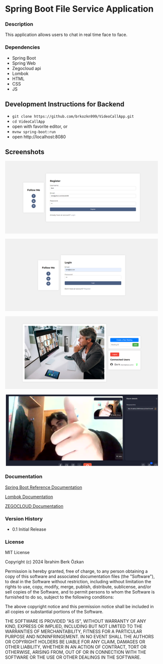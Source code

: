 # Spring Boot File Service Application

### Description

This application allows users to chat in real time face to face.

### Dependencies

* Spring Boot
* Spring Web
* Zegocloud api
* Lombok
* HTML
* CSS
* JS

## Development Instructions for Backend

- `git clone https://github.com/brkozkn999/VideoCallApp.git`
- `cd VideoCallApp`
- open with favorite editor, or
- `mvnw spring-boot:run`
- open http://localhost:8080

## Screenshots

![Spring Boot Video Call application ss1](./ss.png)

![Spring Boot Video Call application ss2](./ss2.png)

![Spring Boot Video Call application ss3](./ss3.png)

![Spring Boot Video Call application ss3](./ss4.png)


### Documentation
[Spring Boot Reference Documentation](https://docs.spring.io/spring-boot/docs/current/reference/htmlsingle/)<br/>

[Lombok Documentation](https://projectlombok.org/features/)<br/>

[ZEGOCLOUD Documentation](https://www.zegocloud.com/docs)<br/>


### Version History

* 0.1 Initial Release

### License

MIT License

Copyright (c) 2024 İbrahim Berk Özkan

Permission is hereby granted, free of charge, to any person obtaining a copy
of this software and associated documentation files (the "Software"), to deal
in the Software without restriction, including without limitation the rights
to use, copy, modify, merge, publish, distribute, sublicense, and/or sell
copies of the Software, and to permit persons to whom the Software is
furnished to do so, subject to the following conditions:

The above copyright notice and this permission notice shall be included in all
copies or substantial portions of the Software.

THE SOFTWARE IS PROVIDED "AS IS", WITHOUT WARRANTY OF ANY KIND, EXPRESS OR
IMPLIED, INCLUDING BUT NOT LIMITED TO THE WARRANTIES OF MERCHANTABILITY,
FITNESS FOR A PARTICULAR PURPOSE AND NONINFRINGEMENT. IN NO EVENT SHALL THE
AUTHORS OR COPYRIGHT HOLDERS BE LIABLE FOR ANY CLAIM, DAMAGES OR OTHER
LIABILITY, WHETHER IN AN ACTION OF CONTRACT, TORT OR OTHERWISE, ARISING FROM,
OUT OF OR IN CONNECTION WITH THE SOFTWARE OR THE USE OR OTHER DEALINGS IN THE
SOFTWARE.
